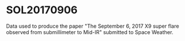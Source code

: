 # SOL20170906

Data used to produce the paper "The September 6, 2017 X9 super flare observed from submillimeter to Mid-IR" submitted to Space Weather.
